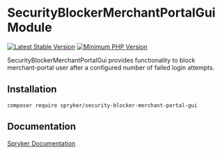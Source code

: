 # SecurityBlockerMerchantPortalGui Module
[![Latest Stable Version](https://poser.pugx.org/spryker/security-blocker-merchant-portal-gui/v/stable.svg)](https://packagist.org/packages/spryker/security-blocker-merchant-portal-gui)
[![Minimum PHP Version](https://img.shields.io/badge/php-%3E%3D%208.3-8892BF.svg)](https://php.net/)

SecurityBlockerMerchantPortalGui provides functionality to block merchant-portal user after a configured number of failed login attempts.

## Installation

```
composer require spryker/security-blocker-merchant-portal-gui
```

## Documentation

[Spryker Documentation](https://docs.spryker.com)
